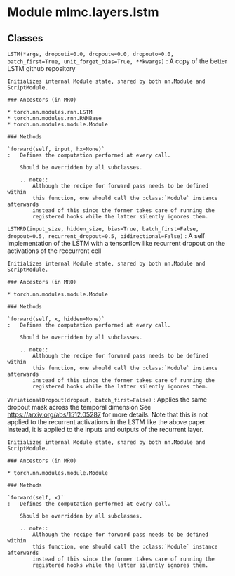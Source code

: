 Module mlmc.layers.lstm
=======================

Classes
-------

`LSTM(*args, dropouti=0.0, dropoutw=0.0, dropouto=0.0, batch_first=True, unit_forget_bias=True, **kwargs)`
:   A copy of the better LSTM github repository
    
    Initializes internal Module state, shared by both nn.Module and ScriptModule.

    ### Ancestors (in MRO)

    * torch.nn.modules.rnn.LSTM
    * torch.nn.modules.rnn.RNNBase
    * torch.nn.modules.module.Module

    ### Methods

    `forward(self, input, hx=None)`
    :   Defines the computation performed at every call.
        
        Should be overridden by all subclasses.
        
        .. note::
            Although the recipe for forward pass needs to be defined within
            this function, one should call the :class:`Module` instance afterwards
            instead of this since the former takes care of running the
            registered hooks while the latter silently ignores them.

`LSTMRD(input_size, hidden_size, bias=True, batch_first=False, dropout=0.5, recurrent_dropout=0.5, bidirectional=False)`
:   A self implementation of the LSTM with a tensorflow like recurrent dropout on the activations of the
    reccurrent cell
    
    Initializes internal Module state, shared by both nn.Module and ScriptModule.

    ### Ancestors (in MRO)

    * torch.nn.modules.module.Module

    ### Methods

    `forward(self, x, hidden=None)`
    :   Defines the computation performed at every call.
        
        Should be overridden by all subclasses.
        
        .. note::
            Although the recipe for forward pass needs to be defined within
            this function, one should call the :class:`Module` instance afterwards
            instead of this since the former takes care of running the
            registered hooks while the latter silently ignores them.

`VariationalDropout(dropout, batch_first=False)`
:   Applies the same dropout mask across the temporal dimension
    See https://arxiv.org/abs/1512.05287 for more details.
    Note that this is not applied to the recurrent activations in the LSTM like the above paper.
    Instead, it is applied to the inputs and outputs of the recurrent layer.
    
    Initializes internal Module state, shared by both nn.Module and ScriptModule.

    ### Ancestors (in MRO)

    * torch.nn.modules.module.Module

    ### Methods

    `forward(self, x)`
    :   Defines the computation performed at every call.
        
        Should be overridden by all subclasses.
        
        .. note::
            Although the recipe for forward pass needs to be defined within
            this function, one should call the :class:`Module` instance afterwards
            instead of this since the former takes care of running the
            registered hooks while the latter silently ignores them.